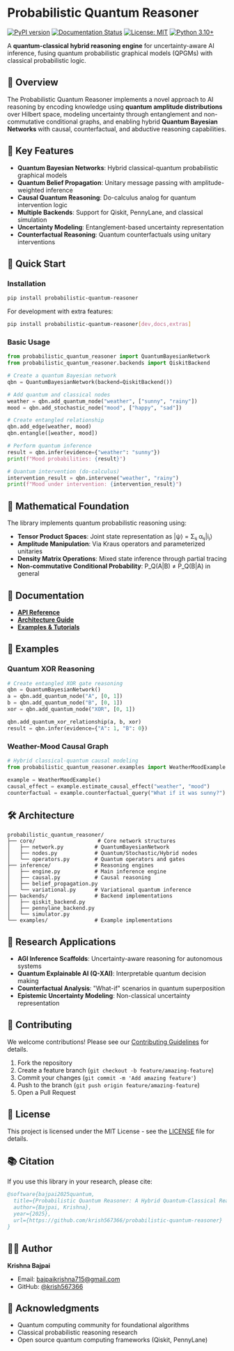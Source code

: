 # Probabilistic Quantum Reasoner

[![PyPI version](https://badge.fury.io/py/probabilistic-quantum-reasoner.svg)](https://badge.fury.io/py/probabilistic-quantum-reasoner)
[![Documentation Status](https://readthedocs.org/projects/probabilistic-quantum-reasoner/badge/?version=latest)](https://krish567366.github.io/probabilistic-quantum-reasoner/)
[![License: MIT](https://img.shields.io/badge/License-MIT-yellow.svg)](https://opensource.org/licenses/MIT)
[![Python 3.10+](https://img.shields.io/badge/python-3.10+-blue.svg)](https://www.python.org/downloads/)

A **quantum-classical hybrid reasoning engine** for uncertainty-aware AI inference, fusing quantum probabilistic graphical models (QPGMs) with classical probabilistic logic.

## 🎯 Overview

The Probabilistic Quantum Reasoner implements a novel approach to AI reasoning by encoding knowledge using **quantum amplitude distributions** over Hilbert space, modeling uncertainty through entanglement and non-commutative conditional graphs, and enabling hybrid **Quantum Bayesian Networks** with causal, counterfactual, and abductive reasoning capabilities.

## 🧩 Key Features

- **Quantum Bayesian Networks**: Hybrid classical-quantum probabilistic graphical models
- **Quantum Belief Propagation**: Unitary message passing with amplitude-weighted inference
- **Causal Quantum Reasoning**: Do-calculus analog for quantum intervention logic
- **Multiple Backends**: Support for Qiskit, PennyLane, and classical simulation
- **Uncertainty Modeling**: Entanglement-based uncertainty representation
- **Counterfactual Reasoning**: Quantum counterfactuals using unitary interventions

## 🚀 Quick Start

### Installation

```bash
pip install probabilistic-quantum-reasoner
```

For development with extra features:

```bash
pip install probabilistic-quantum-reasoner[dev,docs,extras]
```

### Basic Usage

```python
from probabilistic_quantum_reasoner import QuantumBayesianNetwork
from probabilistic_quantum_reasoner.backends import QiskitBackend

# Create a quantum Bayesian network
qbn = QuantumBayesianNetwork(backend=QiskitBackend())

# Add quantum and classical nodes
weather = qbn.add_quantum_node("weather", ["sunny", "rainy"])
mood = qbn.add_stochastic_node("mood", ["happy", "sad"])

# Create entangled relationship
qbn.add_edge(weather, mood)
qbn.entangle([weather, mood])

# Perform quantum inference
result = qbn.infer(evidence={"weather": "sunny"})
print(f"Mood probabilities: {result}")

# Quantum intervention (do-calculus)
intervention_result = qbn.intervene("weather", "rainy")
print(f"Mood under intervention: {intervention_result}")
```

## 🧬 Mathematical Foundation

The library implements quantum probabilistic reasoning using:

- **Tensor Product Spaces**: Joint state representation as |ψ⟩ = Σᵢⱼ αᵢⱼ|iⱼ⟩
- **Amplitude Manipulation**: Via Kraus operators and parameterized unitaries
- **Density Matrix Operations**: Mixed state inference through partial tracing
- **Non-commutative Conditional Probability**: P_Q(A|B) ≠ P_Q(B|A) in general

## 📖 Documentation

- **[API Reference](https://krish567366.github.io/probabilistic-quantum-reasoner/api-reference/)**
- **[Architecture Guide](https://krish567366.github.io/probabilistic-quantum-reasoner/architecture/)**
- **[Examples & Tutorials](https://krish567366.github.io/probabilistic-quantum-reasoner/examples/)**

## 🧪 Examples

### Quantum XOR Reasoning
```python
# Create entangled XOR gate reasoning
qbn = QuantumBayesianNetwork()
a = qbn.add_quantum_node("A", [0, 1])
b = qbn.add_quantum_node("B", [0, 1])
xor = qbn.add_quantum_node("XOR", [0, 1])

qbn.add_quantum_xor_relationship(a, b, xor)
result = qbn.infer(evidence={"A": 1, "B": 0})
```

### Weather-Mood Causal Graph
```python
# Hybrid classical-quantum causal modeling
from probabilistic_quantum_reasoner.examples import WeatherMoodExample

example = WeatherMoodExample()
causal_effect = example.estimate_causal_effect("weather", "mood")
counterfactual = example.counterfactual_query("What if it was sunny?")
```

## 🛠️ Architecture

```
probabilistic_quantum_reasoner/
├── core/                    # Core network structures
│   ├── network.py          # QuantumBayesianNetwork
│   ├── nodes.py            # Quantum/Stochastic/Hybrid nodes
│   └── operators.py        # Quantum operators and gates
├── inference/              # Reasoning engines
│   ├── engine.py           # Main inference engine
│   ├── causal.py           # Causal reasoning
│   ├── belief_propagation.py
│   └── variational.py      # Variational quantum inference
├── backends/               # Backend implementations
│   ├── qiskit_backend.py
│   ├── pennylane_backend.py
│   └── simulator.py
└── examples/               # Example implementations
```

## 🔬 Research Applications

- **AGI Inference Scaffolds**: Uncertainty-aware reasoning for autonomous systems
- **Quantum Explainable AI (Q-XAI)**: Interpretable quantum decision making
- **Counterfactual Analysis**: "What-if" scenarios in quantum superposition
- **Epistemic Uncertainty Modeling**: Non-classical uncertainty representation

## 🤝 Contributing

We welcome contributions! Please see our [Contributing Guidelines](CONTRIBUTING.md) for details.

1. Fork the repository
2. Create a feature branch (`git checkout -b feature/amazing-feature`)
3. Commit your changes (`git commit -m 'Add amazing feature'`)
4. Push to the branch (`git push origin feature/amazing-feature`)
5. Open a Pull Request

## 📝 License

This project is licensed under the MIT License - see the [LICENSE](LICENSE) file for details.

## 📚 Citation

If you use this library in your research, please cite:

```bibtex
@software{bajpai2025quantum,
  title={Probabilistic Quantum Reasoner: A Hybrid Quantum-Classical Reasoning Engine},
  author={Bajpai, Krishna},
  year={2025},
  url={https://github.com/krish567366/probabilistic-quantum-reasoner}
}
```

## 👨‍💻 Author

**Krishna Bajpai**
- Email: bajpaikrishna715@gmail.com
- GitHub: [@krish567366](https://github.com/krish567366)

## 🙏 Acknowledgments

- Quantum computing community for foundational algorithms
- Classical probabilistic reasoning research
- Open source quantum computing frameworks (Qiskit, PennyLane)
